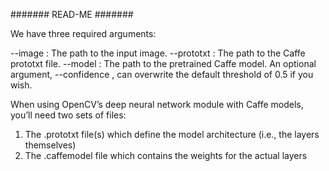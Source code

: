 ####### READ-ME #######

We have three required arguments:

--image : The path to the input image.
--prototxt : The path to the Caffe prototxt file.
--model : The path to the pretrained Caffe model.
An optional argument, --confidence , can overwrite the default threshold of 0.5 if you wish.


When using OpenCV’s deep neural network module with Caffe models, you’ll need two sets of files:

1. The .prototxt file(s) which define the model architecture (i.e., the layers themselves)
2. The .caffemodel file which contains the weights for the actual layers
